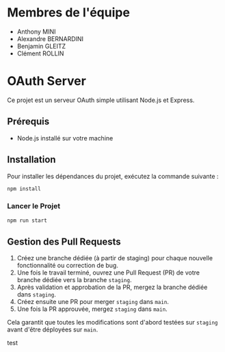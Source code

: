 # Membres de l'équipe
- Anthony MINI
- Alexandre BERNARDINI
- Benjamin GLEITZ
- Clément ROLLIN

# OAuth Server

Ce projet est un serveur OAuth simple utilisant Node.js et Express.

## Prérequis

- Node.js installé sur votre machine

## Installation

Pour installer les dépendances du projet, exécutez la commande suivante :

```sh
npm install

```

### Lancer le Projet

```sh
npm run start
```

## Gestion des Pull Requests

1. Créez une branche dédiée (à partir de staging) pour chaque nouvelle fonctionnalité ou correction de bug.
2. Une fois le travail terminé, ouvrez une Pull Request (PR) de votre branche dédiée vers la branche `staging`.
3. Après validation et approbation de la PR, mergez la branche dédiée dans `staging`.
4. Créez ensuite une PR pour merger `staging` dans `main`.
5. Une fois la PR approuvée, mergez `staging` dans `main`.

Cela garantit que toutes les modifications sont d'abord testées sur `staging` avant d'être déployées sur `main`.

test

